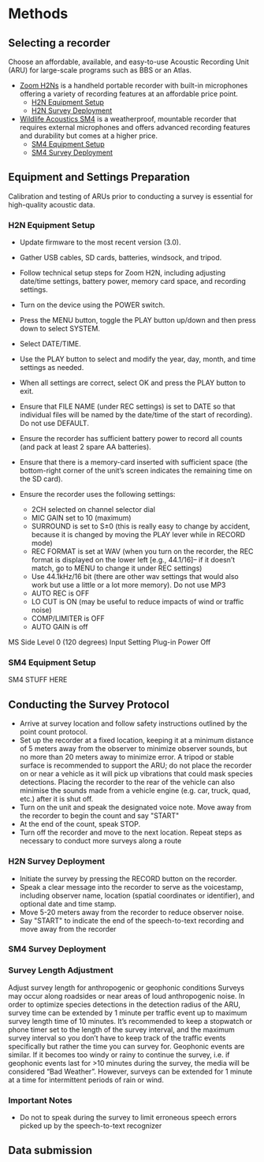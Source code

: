 # Methods

## Selecting a recorder

Choose an affordable, available, and easy-to-use Acoustic Recording Unit (ARU) for large-scale programs such as BBS or an Atlas.

- [Zoom H2Ns]() is a handheld portable recorder with built-in microphones offering a variety of recording features at an affordable price point.
  + [H2N Equipment Setup](#h2n-equipment-setup)
  + [H2N Survey Deployment](#h2n-survey-deployment)
- [Wildlife Acoustics SM4]() is a weatherproof, mountable recorder that requires external microphones and offers advanced recording features and durability but comes at a higher price.
  + [SM4 Equipment Setup](#sm4-equipment-setup)
  + [SM4 Survey Deployment](#h2n-survey-deployment)
    
## Equipment and Settings Preparation

Calibration and testing of ARUs prior to conducting a survey is essential for high-quality acoustic data.

### H2N Equipment Setup

- Update firmware to the most recent version (3.0).
- Gather USB cables, SD cards, batteries, windsock, and tripod.
- Follow technical setup steps for Zoom H2N, including adjusting date/time settings, battery power, memory card space, and recording settings.


- Turn on the device using the POWER switch. 
- Press the MENU button, toggle the PLAY button up/down and then press down to select SYSTEM. 
- Select DATE/TIME. 
- Use the PLAY button to select and modify the year, day, month, and time settings as needed. 
- When all settings are correct, select OK and press the PLAY button to exit. 
- Ensure that FILE NAME (under REC settings) is set to DATE so that individual files will be named by the date/time of the start of recording). Do not use DEFAULT. 
- Ensure the recorder has sufficient battery power to record all counts (and pack at least 2 spare AA batteries). 
- Ensure that there is a memory-card inserted with sufficient space (the bottom-right corner of the unit’s screen indicates the remaining time on the SD card). 
- Ensure the recorder uses the following settings:
  + 2CH selected on channel selector dial
  + MIC GAIN set to 10 (maximum)
  + SURROUND is set to S±0 (this is really easy to change by accident, because it is changed by moving the PLAY lever while in RECORD mode)
  + REC FORMAT is set at WAV (when you turn on the recorder, the REC format is displayed on the lower left [e.g., 44.1/16]– if it doesn’t match, go to MENU to change it under REC settings)
  + Use 44.1kHz/16 bit (there are other wav settings that would also work but use a little or a lot more memory). Do not use MP3
  + AUTO REC is OFF
  + LO CUT is ON (may be useful to reduce impacts of wind or traffic noise)
  + COMP/LIMITER is OFF
  + AUTO GAIN is off
  
MS Side Level
0 (120 degrees)
Input Setting
Plug-in Power
Off

### SM4 Equipment Setup

SM4 STUFF HERE

## Conducting the Survey Protocol

- Arrive at survey location and follow safety instructions outlined by the point count protocol.
- Set up the recorder at a fixed location, keeping it at a minimum distance of 5 meters away from the observer to minimize observer sounds, but no more than 20 meters away to minimize error. A tripod or stable surface is recommended to support the ARU; do not place the recorder on or near a vehicle as it will pick up vibrations that could mask species detections. Placing the recorder to the rear of the vehicle can also minimise the sounds made from a vehicle engine (e.g. car, truck, quad, etc.) after it is shut off.
- Turn on the unit and speak the designated voice note. Move away from the recorder to begin the count and say "START"
- At the end of the count, speak STOP.
- Turn off the recorder and move to the next location. Repeat steps as necessary to conduct more surveys along a route

### H2N Survey Deployment

- Initiate the survey by pressing the RECORD button on the recorder.
- Speak a clear message into the recorder to serve as the voicestamp, including observer name, location (spatial coordinates or identifier), and optional date and time stamp.
- Move 5-20 meters away from the recorder to reduce observer noise.
- Say "START" to indicate the end of the speech-to-text recording and move away from the recorder

### SM4 Survey Deployment


### Survey Length Adjustment

Adjust survey length for anthropogenic or geophonic conditions
Surveys may occur along roadsides or near areas of loud anthropogenic noise. In order to optimize species detections in the detection radius of the ARU, survey time can be extended by 1 minute per traffic event up to maximum survey length time of 10 minutes. It’s recommended to keep a stopwatch or phone timer set to the length of the survey interval,  and the maximum survey interval so you don’t have to keep track of the traffic events specifically but rather the time you can survey for. Geophonic events are similar. If it becomes too windy or rainy to continue the survey, i.e. if geophonic events last for >10 minutes during the survey, the media will be considered “Bad Weather”. However, surveys can be extended for 1 minute at a time for intermittent periods of rain or wind.

### Important Notes

- Do not to speak during the survey to limit erroneous speech errors picked up by the speech-to-text recognizer

## Data submission

  
